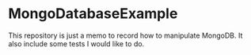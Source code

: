 # MongoDatabaseExample
This repository is just a memo to record how to manipulate MongoDB. It also include some tests I would like to do.
